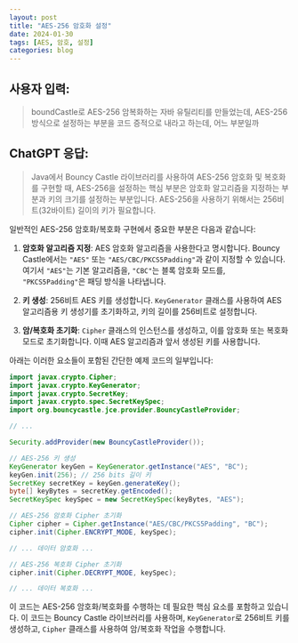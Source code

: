 ```yaml
---
layout: post
title: "AES-256 암호화 설정"
date: 2024-01-30
tags: [AES, 암호, 설정]
categories: blog
---
```


## 사용자 입력:
> boundCastle로 AES-256 암복화하는 자바 유틸리티를 만들었는데, AES-256방식으로 설정하는 부분을 코드 증적으로 내라고 하는데, 어느 부분일까

## ChatGPT 응답:
> Java에서 Bouncy Castle 라이브러리를 사용하여 AES-256 암호화 및 복호화를 구현할 때, AES-256을 설정하는 핵심 부분은 암호화 알고리즘을 지정하는 부분과 키의 크기를 설정하는 부분입니다. AES-256을 사용하기 위해서는 256비트(32바이트) 길이의 키가 필요합니다.

일반적인 AES-256 암호화/복호화 구현에서 중요한 부분은 다음과 같습니다:

1. **암호화 알고리즘 지정**: AES 암호화 알고리즘을 사용한다고 명시합니다. Bouncy Castle에서는 `"AES"` 또는 `"AES/CBC/PKCS5Padding"`과 같이 지정할 수 있습니다. 여기서 `"AES"`는 기본 알고리즘을, `"CBC"`는 블록 암호화 모드를, `"PKCS5Padding"`은 패딩 방식을 나타냅니다.

2. **키 생성**: 256비트 AES 키를 생성합니다. `KeyGenerator` 클래스를 사용하여 AES 알고리즘용 키 생성기를 초기화하고, 키의 길이를 256비트로 설정합니다.

3. **암/복호화 초기화**: `Cipher` 클래스의 인스턴스를 생성하고, 이를 암호화 또는 복호화 모드로 초기화합니다. 이때 AES 알고리즘과 앞서 생성된 키를 사용합니다.

아래는 이러한 요소들이 포함된 간단한 예제 코드의 일부입니다:

```java
import javax.crypto.Cipher;
import javax.crypto.KeyGenerator;
import javax.crypto.SecretKey;
import javax.crypto.spec.SecretKeySpec;
import org.bouncycastle.jce.provider.BouncyCastleProvider;

// ...

Security.addProvider(new BouncyCastleProvider());

// AES-256 키 생성
KeyGenerator keyGen = KeyGenerator.getInstance("AES", "BC");
keyGen.init(256); // 256 bits 길이 키
SecretKey secretKey = keyGen.generateKey();
byte[] keyBytes = secretKey.getEncoded();
SecretKeySpec keySpec = new SecretKeySpec(keyBytes, "AES");

// AES-256 암호화 Cipher 초기화
Cipher cipher = Cipher.getInstance("AES/CBC/PKCS5Padding", "BC");
cipher.init(Cipher.ENCRYPT_MODE, keySpec);

// ... 데이터 암호화 ...

// AES-256 복호화 Cipher 초기화
cipher.init(Cipher.DECRYPT_MODE, keySpec);

// ... 데이터 복호화 ...
```

이 코드는 AES-256 암호화/복호화를 수행하는 데 필요한 핵심 요소를 포함하고 있습니다. 이 코드는 Bouncy Castle 라이브러리를 사용하며, `KeyGenerator`로 256비트 키를 생성하고, `Cipher` 클래스를 사용하여 암/복호화 작업을 수행합니다.

